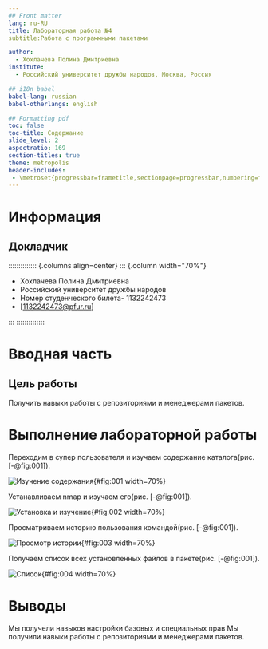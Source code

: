 ```yaml
---
## Front matter
lang: ru-RU
title: Лабораторная работа №4
subtitle:Работа с программными пакетами

author:
  - Хохлачева Полина Дмитриевна
institute:
  - Российский университет дружбы народов, Москва, Россия

## i18n babel
babel-lang: russian
babel-otherlangs: english

## Formatting pdf
toc: false
toc-title: Содержание
slide_level: 2
aspectratio: 169
section-titles: true
theme: metropolis
header-includes:
 - \metroset{progressbar=frametitle,sectionpage=progressbar,numbering=fraction}
---
```


# Информация

## Докладчик

:::::::::::::: {.columns align=center}
::: {.column width="70%"}

  * Хохлачева Полина Дмитриевна
  * Российский университет дружбы народов
  * Номер студенческого билета- 1132242473
  * [1132242473@pfur.ru]

:::
::::::::::::::

# Вводная часть

## Цель работы

Получить навыки работы с репозиториями и менеджерами пакетов.


# Выполнение лабораторной работы

Переходим в супер пользователя и  изучаем содержание каталога(рис. [-@fig:001]).

![Изучение содержания](image/1.png){#fig:001 width=70%}

Устанавливаем nmap и изучаем его(рис. [-@fig:001]).

![Установка и изучение](image/2.png){#fig:002 width=70%}

Просматриваем историю пользования командой(рис. [-@fig:001]).

![Просмотр истории](image/3.png){#fig:003 width=70%}

Получаем список всех установленных файлов в пакете(рис. [-@fig:001]).

![Список](image/4.png){#fig:004 width=70%}




# Выводы

Мы получели навыков настройки базовых и специальных прав Мы получили навыки работы с репозиториями и менеджерами пакетов.

